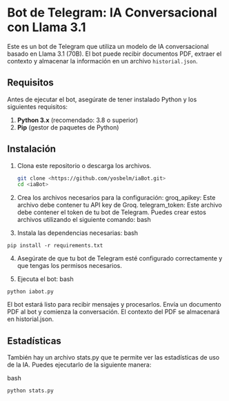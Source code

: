# Bot de Telegram: IA Conversacional con Llama 3.1

Este es un bot de Telegram que utiliza un modelo de IA conversacional basado en Llama 3.1 (70B). El bot puede recibir documentos PDF, extraer el contexto y almacenar la información en un archivo `historial.json`.

## Requisitos

Antes de ejecutar el bot, asegúrate de tener instalado Python y los siguientes requisitos:

1. **Python 3.x** (recomendado: 3.8 o superior)
2. **Pip** (gestor de paquetes de Python)

## Instalación

1. Clona este repositorio o descarga los archivos.
   
   ```bash
   git clone <https://github.com/yosbelm/iaBot.git>
   cd <iaBot>
   ```
2. Crea los archivos necesarios para la configuración:
groq_apikey: Este archivo debe contener tu API key de Groq.
telegram_token: Este archivo debe contener el token de tu bot de Telegram.
Puedes crear estos archivos utilizando el siguiente comando:
bash

3. Instala las dependencias necesarias:
bash
```
pip install -r requirements.txt
```

4. Asegúrate de que tu bot de Telegram esté configurado correctamente y que tengas los permisos necesarios.

5. Ejecuta el bot:
bash
```
python iabot.py
```

El bot estará listo para recibir mensajes y procesarlos.
Envía un documento PDF al bot y comienza la conversación. El contexto del PDF se almacenará en historial.json.

## Estadísticas
También hay un archivo stats.py que te permite ver las estadísticas de uso de la IA. Puedes ejecutarlo de la siguiente manera:

bash
```
python stats.py
```